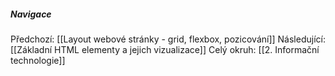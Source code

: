 



##### Navigace
Předchozí:  [[Layout webové stránky - grid, flexbox, pozicování]]
Následující: [[Základní HTML elementy a jejich vizualizace]]
Celý okruh: [[2. Informační technologie]]